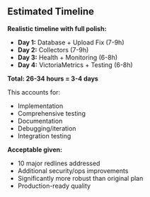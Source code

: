 ## Estimated Timeline

**Realistic timeline with full polish:**

- **Day 1:** Database + Upload Fix (7-9h)
- **Day 2:** Collectors (7-9h)
- **Day 3:** Health + Monitoring (6-8h)
- **Day 4:** VictoriaMetrics + Testing (6-8h)

**Total: 26-34 hours = 3-4 days**

This accounts for:
- Implementation
- Comprehensive testing
- Documentation
- Debugging/iteration
- Integration testing

**Acceptable given:**
- 10 major redlines addressed
- Additional security/ops improvements
- Significantly more robust than original plan
- Production-ready quality

